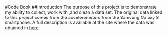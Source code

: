 #Code Book
##Introduction
The purpose of this project is to demonstrate my ability to collect, work with ,and clean a data set. The original data linked to this project comes from the accelerometers from the Samsung Galaxy S smartphone. A full
description is available at the site where the data was obtained in [here](http://archive.ics.uci.edu/ml/datasets/Human+Activity+Recognition+Using+Smartphones).
 